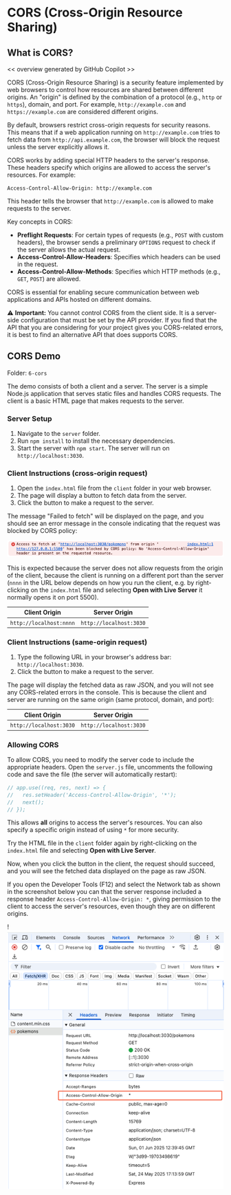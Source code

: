 # CORS (Cross-Origin Resource Sharing)

## What is CORS?

<< overview generated by GitHub Copilot >>

CORS (Cross-Origin Resource Sharing) is a security feature implemented by web browsers to control how resources are shared between different origins. An "origin" is defined by the combination of a protocol (e.g., `http` or `https`), domain, and port. For example, `http://example.com` and `https://example.com` are considered different origins.

By default, browsers restrict cross-origin requests for security reasons. This means that if a web application running on `http://example.com` tries to fetch data from `http://api.example.com`, the browser will block the request unless the server explicitly allows it.

CORS works by adding special HTTP headers to the server's response. These headers specify which origins are allowed to access the server's resources. For example:

```http
Access-Control-Allow-Origin: http://example.com
```

This header tells the browser that `http://example.com` is allowed to make requests to the server.

Key concepts in CORS:

- **Preflight Requests**: For certain types of requests (e.g., `POST` with custom headers), the browser sends a preliminary `OPTIONS` request to check if the server allows the actual request.
- **Access-Control-Allow-Headers**: Specifies which headers can be used in the request.
- **Access-Control-Allow-Methods**: Specifies which HTTP methods (e.g., `GET`, `POST`) are allowed.

CORS is essential for enabling secure communication between web applications and APIs hosted on different domains.

⚠️ **Important:** You cannot control CORS from the client side. It is a server-side configuration that must be set by the API provider. If you find that the API that you are considering for your project gives you CORS-related errors, it is best to find an alternative API that does supports CORS.

## CORS Demo

Folder: `6-cors`

The demo consists of both a client and a server. The server is a simple Node.js application that serves static files and handles CORS requests. The client is a basic HTML page that makes requests to the server.

### Server Setup

1. Navigate to the `server` folder.
2. Run `npm install` to install the necessary dependencies.
3. Start the server with `npm start`. The server will run on `http://localhost:3030`.

### Client Instructions (cross-origin request)

1. Open the `index.html` file from the `client` folder in your web browser.
2. The page will display a button to fetch data from the server.
3. Click the button to make a request to the server.

The message "Failed to fetch" will be displayed on the page, and you should see an error message in the console indicating that the request was blocked by CORS policy:

![cors-error](../assets/cors-error.png)

This is expected because the server does not allow requests from the origin of the client, because the client is running on a different port than the server (`nnnn` in the URL below depends on how you run the client, e.g. by right-clicking on the `index.html` file and selecting **Open with Live Server** it normally opens it on port 5500).

| Client Origin | Server Origin |
|---------------|---------------|
| `http://localhost:nnnn` | `http://localhost:3030` |

### Client Instructions (same-origin request)

1. Type the following URL in your browser's address bar: `http://localhost:3030`.
2. Click the button to make a request to the server.

The page will display the fetched data as raw JSON, and you will not see any CORS-related errors in the console. This is because the client and server are running on the same origin (same protocol, domain, and port):

| Client Origin | Server Origin |
|---------------|---------------|
| `http://localhost:3030` | `http://localhost:3030` |

### Allowing CORS

To allow CORS, you need to modify the server code to include the appropriate headers. Open the `server.js` file, uncomments the following code and save the file (the server will automatically restart):

```javascript
// app.use((req, res, next) => {
//   res.setHeader('Access-Control-Allow-Origin', '*');
//   next();
// });
```

This allows **all** origins to access the server's resources. You can also specify a specific origin instead of using `*` for more security.

Try the HTML file in the `client` folder again by right-clicking on the `index.html` file and selecting **Open with Live Server**.

Now, when you click the button in the client, the request should succeed, and you will see the fetched data displayed on the page as raw JSON.

If you open the Developer Tools (F12) and select the Network tab as shown in the screenshot below you can that the server response included a response header `Access-Control-Allow-Origin: *`, giving permission to the client to access the server's resources, even though they are on different origins.

!![access-control](../assets/access-control.png)